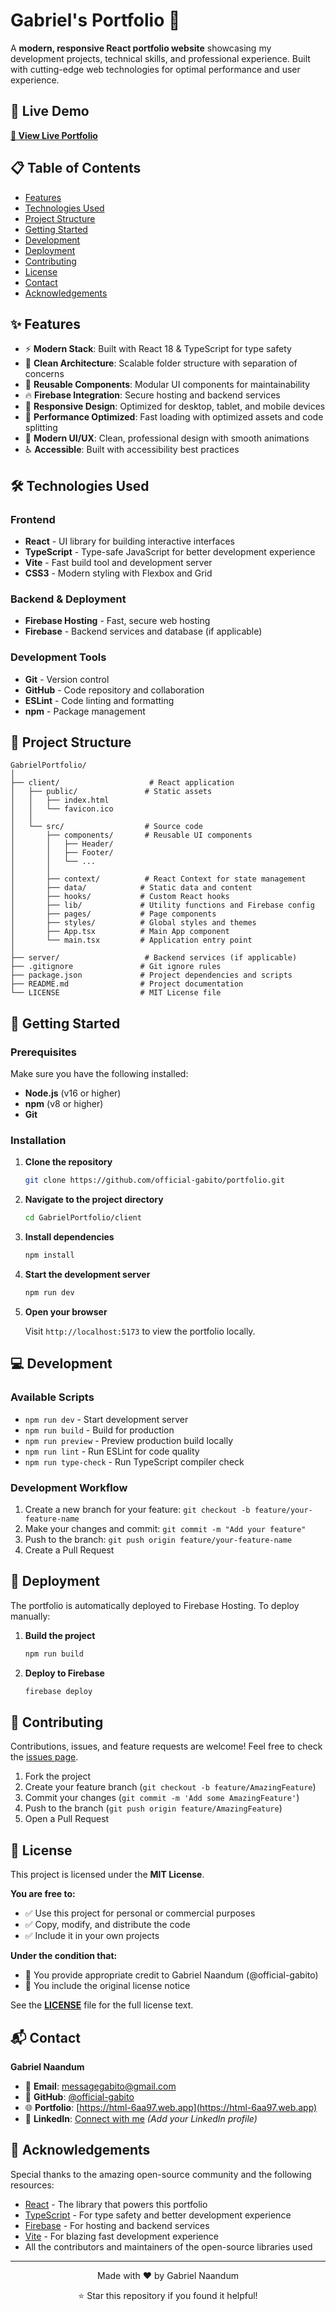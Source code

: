# Gabriel's Portfolio 🚀

A **modern, responsive React portfolio website** showcasing my development projects, technical skills, and professional experience. Built with cutting-edge web technologies for optimal performance and user experience.

## 🌟 Live Demo

**[🔗 View Live Portfolio](https://html-6aa97.web.app)**

## 📋 Table of Contents

- [Features](#features)
- [Technologies Used](#technologies-used)
- [Project Structure](#project-structure)
- [Getting Started](#getting-started)
- [Development](#development)
- [Deployment](#deployment)
- [Contributing](#contributing)
- [License](#license)
- [Contact](#contact)
- [Acknowledgements](#acknowledgements)

## ✨ Features

- ⚡️ **Modern Stack**: Built with React 18 & TypeScript for type safety
- 🎯 **Clean Architecture**: Scalable folder structure with separation of concerns
- 🧩 **Reusable Components**: Modular UI components for maintainability
- 🔥 **Firebase Integration**: Secure hosting and backend services
- 📱 **Responsive Design**: Optimized for desktop, tablet, and mobile devices
- 🚀 **Performance Optimized**: Fast loading with optimized assets and code splitting
- 🌙 **Modern UI/UX**: Clean, professional design with smooth animations
- ♿ **Accessible**: Built with accessibility best practices

## 🛠 Technologies Used

### Frontend
- **React** - UI library for building interactive interfaces
- **TypeScript** - Type-safe JavaScript for better development experience
- **Vite** - Fast build tool and development server
- **CSS3** - Modern styling with Flexbox and Grid

### Backend & Deployment
- **Firebase Hosting** - Fast, secure web hosting
- **Firebase** - Backend services and database (if applicable)

### Development Tools
- **Git** - Version control
- **GitHub** - Code repository and collaboration
- **ESLint** - Code linting and formatting
- **npm** - Package management

## 📁 Project Structure

```
GabrielPortfolio/
│
├── client/                    # React application
│   ├── public/               # Static assets
│   │   ├── index.html
│   │   └── favicon.ico
│   │
│   └── src/                  # Source code
│       ├── components/       # Reusable UI components
│       │   ├── Header/
│       │   ├── Footer/
│       │   └── ...
│       │
│       ├── context/          # React Context for state management
│       ├── data/            # Static data and content
│       ├── hooks/           # Custom React hooks
│       ├── lib/             # Utility functions and Firebase config
│       ├── pages/           # Page components
│       ├── styles/          # Global styles and themes
│       ├── App.tsx          # Main App component
│       └── main.tsx         # Application entry point
│
├── server/                   # Backend services (if applicable)
├── .gitignore               # Git ignore rules
├── package.json             # Project dependencies and scripts
├── README.md                # Project documentation
└── LICENSE                  # MIT License file
```

## 🚀 Getting Started

### Prerequisites

Make sure you have the following installed:
- **Node.js** (v16 or higher)
- **npm** (v8 or higher)
- **Git**

### Installation

1. **Clone the repository**
   ```bash
   git clone https://github.com/official-gabito/portfolio.git
   ```

2. **Navigate to the project directory**
   ```bash
   cd GabrielPortfolio/client
   ```

3. **Install dependencies**
   ```bash
   npm install
   ```

4. **Start the development server**
   ```bash
   npm run dev
   ```

5. **Open your browser**
   
   Visit `http://localhost:5173` to view the portfolio locally.

## 💻 Development

### Available Scripts

- `npm run dev` - Start development server
- `npm run build` - Build for production
- `npm run preview` - Preview production build locally
- `npm run lint` - Run ESLint for code quality
- `npm run type-check` - Run TypeScript compiler check

### Development Workflow

1. Create a new branch for your feature: `git checkout -b feature/your-feature-name`
2. Make your changes and commit: `git commit -m "Add your feature"`
3. Push to the branch: `git push origin feature/your-feature-name`
4. Create a Pull Request

## 🚀 Deployment

The portfolio is automatically deployed to Firebase Hosting. To deploy manually:

1. **Build the project**
   ```bash
   npm run build
   ```

2. **Deploy to Firebase**
   ```bash
   firebase deploy
   ```

## 🤝 Contributing

Contributions, issues, and feature requests are welcome! Feel free to check the [issues page](https://github.com/official-gabito/portfolio/issues).

1. Fork the project
2. Create your feature branch (`git checkout -b feature/AmazingFeature`)
3. Commit your changes (`git commit -m 'Add some AmazingFeature'`)
4. Push to the branch (`git push origin feature/AmazingFeature`)
5. Open a Pull Request

## 📜 License

This project is licensed under the **MIT License**.

**You are free to:**
- ✅ Use this project for personal or commercial purposes
- ✅ Copy, modify, and distribute the code
- ✅ Include it in your own projects

**Under the condition that:**
- 📝 You provide appropriate credit to Gabriel Naandum (@official-gabito)
- 📝 You include the original license notice

See the **[LICENSE](https://github.com/official-gabito/portfolio/blob/main/LICENSE)** file for the full license text.

## 📬 Contact

**Gabriel Naandum**

- 📧 **Email**: [messagegabito@gmail.com](mailto:messagegabito@gmail.com)
- 🐙 **GitHub**: [@official-gabito](https://github.com/official-gabito)
- 🌐 **Portfolio**: [https://html-6aa97.web.app](https://html-6aa97.web.app)
- 💼 **LinkedIn**: [Connect with me](https://linkedin.com/in/your-profile) *(Add your LinkedIn profile)*

## 🙏 Acknowledgements

Special thanks to the amazing open-source community and the following resources:

- [React](https://reactjs.org/) - The library that powers this portfolio
- [TypeScript](https://www.typescriptlang.org/) - For type safety and better development experience
- [Firebase](https://firebase.google.com/) - For hosting and backend services
- [Vite](https://vitejs.dev/) - For blazing fast development experience
- All the contributors and maintainers of the open-source libraries used

---

<div align="center">
  <p>Made with ❤️ by Gabriel Naandum</p>
  <p>⭐ Star this repository if you found it helpful!</p>
</div>
